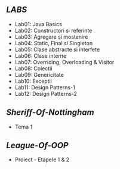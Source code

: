 *LABS*
------
- Lab01: Java Basics
- Lab02: Constructori si referinte
- Lab03: Agregare si mostenire
- Lab04: Static, Final si Singleton
- Lab05: Clase abstracte si interfete
- Lab06: Clase interne
- Lab07: Overriding, Overloading & Visitor
- Lab08: Colectii
- Lab09: Genericitate
- Lab10: Exceptii
- Lab11: Design Patterns-1
- Lab12: Design Patterns-2

*Sheriff-Of-Nottingham*
-----------------------
- Tema 1

*League-Of-OOP*
---------------
- Proiect - Etapele 1 & 2